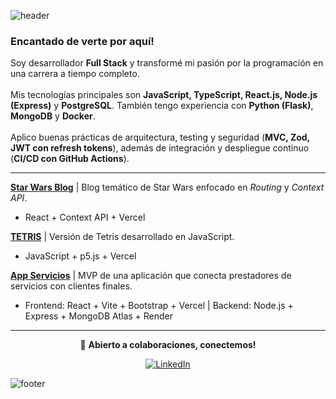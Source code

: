 ![header](https://capsule-render.vercel.app/api?type=waving&color=0:ff512f,50:f09819,100:ff6a00&height=160&section=header&text=Hola,%20soy%20Joan%20Simonutti%20%F0%9F%91%8B&fontSize=50&fontColor=FFFFFF&fontAlignY=35)

<!--![header](https://capsule-render.vercel.app/api?type=waving&color=0:004e92,50:00a896,100:00f5d4&height=160&section=header&text=Hola,%20soy%20Joan%20Simonutti%20%F0%9F%91%8B&fontSize=50&fontColor=FFFFFF&fontAlignY=35)
-->
### Encantado de verte por aquí!  
Soy desarrollador **Full Stack** y transformé mi pasión por la programación en una carrera a tiempo completo. <br/><br/>
Mis tecnologías principales son **JavaScript, TypeScript, React.js, Node.js (Express)** y **PostgreSQL**. También tengo experiencia con **Python (Flask)**, **MongoDB** y **Docker**.<br/><br/>
Aplico buenas prácticas de arquitectura, testing y seguridad (**MVC, Zod, JWT con refresh tokens**), además de integración y despliegue continuo (**CI/CD con GitHub Actions**).

---

**[Star Wars Blog](https://star-wars-blog-navy.vercel.app/)** | Blog temático de Star Wars enfocado en *Routing* y *Context API*.  
- React + Context API + Vercel

**[TETRIS](https://tetris-javascript-flame.vercel.app/)** | Versión de Tetris desarrollado en JavaScript.  
- JavaScript + p5.js + Vercel  

**[App Servicios](https://servipro-es.vercel.app/)** | MVP de una aplicación que conecta prestadores de servicios con clientes finales.  
- Frontend: React + Vite + Bootstrap + Vercel | Backend: Node.js + Express + MongoDB Atlas + Render

---

<div align="center">

💬 **Abierto a colaboraciones, conectemos!**  

<a href="https://www.linkedin.com/in/joansimonutti/" target="_blank">
<img src="https://img.shields.io/badge/LinkedIn-%231E77B5.svg?&style=for-the-badge&logo=linkedin&logoColor=white" alt="LinkedIn" />
</a>
</div>

<!--![footer](https://capsule-render.vercel.app/api?type=waving&color=0:004e92,50:00a896,100:00f5d4&height=120&section=footer&text=Siempre%20aprendiendo,%20siempre%20creando.%20Conecta%20y%20colabora%20conmigo!&fontSize=16&fontColor=FFFFFF&fontAlign=50&fontAlignY=70)
-->

![footer](https://capsule-render.vercel.app/api?type=waving&color=0:ff512f,50:f09819,100:ff6a00&height=120&section=footer&text=Siempre%20aprendiendo,%20siempre%20creando.%20Conecta%20y%20colabora%20conmigo!&fontSize=16&fontColor=FFFFFF&fontAlign=50&fontAlignY=70)


<!--

-->
